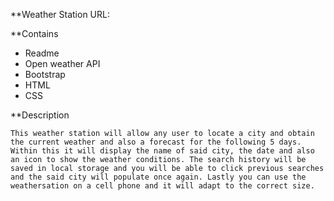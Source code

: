 **Weather Station URL: 

**Contains

- Readme
- Open weather API
- Bootstrap
- HTML
- CSS

**Description
  
    This weather station will allow any user to locate a city and obtain the current weather and also a forecast for the following 5 days. 
    Within this it will display the name of said city, the date and also an icon to show the weather conditions. The search history will be saved in local storage and you will be able to click previous searches and the said city will populate once again. Lastly you can use the weathersation on a cell phone and it will adapt to the correct size. 
    
